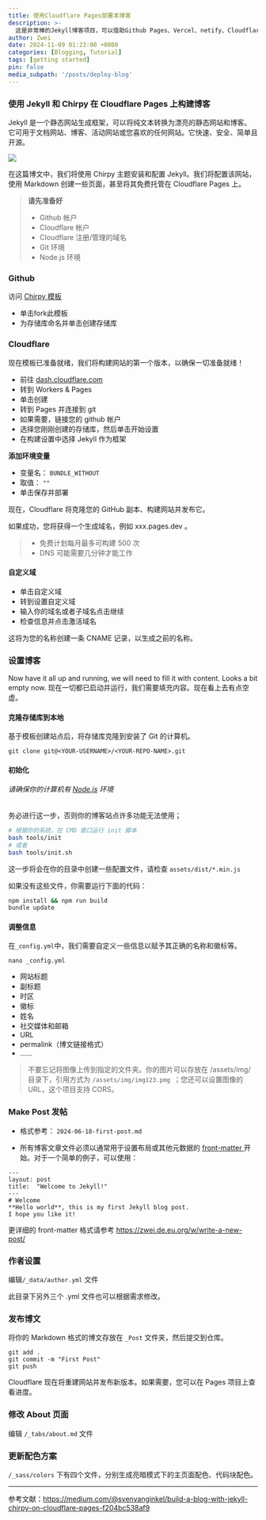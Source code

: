 ```yaml
---
title: 使用Cloudflare Pages部署本博客
description: >-
  这是非常棒的Jekyll博客项目，可以借助Github Pages、Vercel、netify、Cloudflare Pages等部署...
author: Zwei
date: 2024-11-09 01:23:00 +0800
categories: [Blogging, Tutorial]
tags: [getting started]
pin: false
media_subpath: '/posts/deploy-blog'
---
```


### 使用 Jekyll 和 Chirpy 在 Cloudflare Pages 上构建博客

Jekyll 是一个静态网站生成框架，可以将纯文本转换为漂亮的静态网站和博客。它可用于文档网站、博客、活动网站或您喜欢的任何网站。它快速、安全、简单且开源。

![](https://testingcf.jsdelivr.net/gh/bestZwei/imgs@master/picgo/20241113193834.png)

在这篇博文中，我们将使用 Chirpy 主题安装和配置 Jekyll。我们将配置该网站，使用 Markdown 创建一些页面，甚至将其免费托管在 Cloudflare Pages 上。

> **请先准备好**
> 
> + Github 帐户
> + Cloudflare 帐户
> + Cloudflare 注册/管理的域名
> + Git 环境
> + Node.js 环境

### Github

访问 [Chirpy 模板](https://github.com/cotes2020/chirpy-starter)

- 单击fork此模板
- 为存储库命名并单击创建存储库

### Cloudflare

现在模板已准备就绪，我们将构建网站的第一个版本，以确保一切准备就绪！

- 前往 [dash.cloudflare.com](https://dash.cloudflare.com/)
- 转到 Workers & Pages
- 单击创建
- 转到 Pages 并连接到 git
- 如果需要，链接您的 github 帐户
- 选择您刚刚创建的存储库，然后单击开始设置
- 在构建设置中选择 Jekyll 作为框架

**添加环境变量**

- 变量名： `BUNDLE_WITHOUT`
- 取值： `""`
- 单击保存并部署

现在，Cloudflare 将克隆您的 GitHub 副本、构建网站并发布它。

如果成功，您将获得一个生成域名，例如 xxx.pages.dev 。

> + 免费计划每月最多可构建 500 次
> + DNS 可能需要几分钟才能工作

#### 自定义域

- 单击自定义域
- 转到设置自定义域
- 输入你的域名或者子域名点击继续
- 检查信息并点击激活域名

这将为您的名称创建一条 CNAME 记录，以生成之前的名称。

### 设置博客

Now have it all up and running, we will need to fill it with content. Looks a bit empty now.
现在一切都已启动并运行，我们需要填充内容。现在看上去有点空虚。

#### 克隆存储库到本地

基于模板创建站点后，将存储库克隆到安装了 Git 的计算机。

```
git clone git@<YOUR-USERNAME>/<YOUR-REPO-NAME>.git
```

#### 初始化

###### 请确保你的计算机有 [Node.js](https://nodejs.org/zh-cn/download/package-manager) 环境

务必进行这一步，否则你的博客站点许多功能无法使用；

```bash
# 根据你的系统，在 CMD 窗口运行 init 脚本
bash tools/init
# 或者
bash tools/init.sh
```

这一步将会在你的目录中创建一些配置文件，请检查 ` assets/dist/*.min.js `

如果没有这些文件，你需要运行下面的代码：

```bash
npm install && npm run build
bundle update
```

#### 调整信息

在`_config.yml`中，我们需要自定义一些信息以赋予其正确的名称和徽标等。

```
nano _config.yml
```

- 网站标题
- 副标题
- 时区
- 徽标
- 姓名
- 社交媒体和邮箱
- URL
- permalink（博文链接格式）
- ......

> 不要忘记将图像上传到指定的文件夹。你的图片可以存放在 /assets/img/ 目录下，引用方式为 `/assets/img/img123.pmg `；您还可以设置图像的 URL，这个项目支持 CORS。

### Make Post 发帖

+ 格式参考：
  `2024-06-18-first-post.md`

+ 所有博客文章文件必须以通常用于设置布局或其他元数据的 [front-matter ](https://jekyllrb.com/docs/front-matter/)开始。对于一个简单的例子，可以使用：

```
---
layout: post
title:  "Welcome to Jekyll!"
---
# Welcome
**Hello world**, this is my first Jekyll blog post.
I hope you like it!
```

更详细的 front-matter 格式请参考 https://zwei.de.eu.org/w/write-a-new-post/

### 作者设置

编辑`/_data/author.yml` 文件

此目录下另外三个 .yml 文件也可以根据需求修改。

### 发布博文

将你的 Markdown 格式的博文存放在 `_Post` 文件夹，然后提交到仓库。

```
git add .
git commit -m "First Post"
git push
```

Cloudflare 现在将重建网站并发布新版本。如果需要，您可以在 Pages 项目上查看进度。

### 修改 About 页面

编辑 `/_tabs/about.md` 文件

### 更新配色方案

`/_sass/colors` 下有四个文件，分别生成亮暗模式下的主页面配色、代码块配色。

---

参考文献：https://medium.com/@svenvanginkel/build-a-blog-with-jekyll-chirpy-on-cloudflare-pages-f204bc538af9
